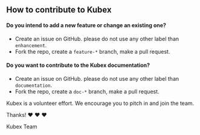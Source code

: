 ## How to contribute to Kubex

#### **Do you intend to add a new feature or change an existing one?**

* Create an issue on GitHub. please do not use any other label than `enhancement`.
* Fork the repo, create a `feature-*` branch, make a pull request.

#### **Do you want to contribute to the Kubex documentation?**

* Create an issue on GitHub. please do not use any other label than `documentation`.
* Fork the repo, create a `doc-*` branch, make a pull request.

Kubex is a volunteer effort. We encourage you to pitch in and join the team.

Thanks! :heart: :heart: :heart:

Kubex Team